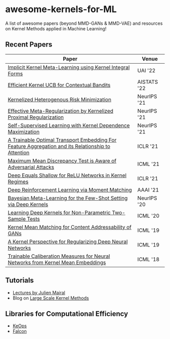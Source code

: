 # awesome-kernels-for-ML
A list of awesome papers (beyond MMD-GANs & MMD-VAE) and resources on Kernel Methods applied in Machine Learning!

## Recent Papers

| Paper | Venue|
|-------|------|
|[Implicit Kernel Meta-Learning using Kernel Integral Forms](https://proceedings.mlr.press/v180/falk22a/falk22a.pdf)| UAI '22
|[Efficient Kernel UCB for Contextual Bandits](https://arxiv.org/pdf/2202.05638.pdf)| AISTATS '22
| [Kernelized Heterogenous Risk Minimization](https://arxiv.org/pdf/2110.12425.pdf)      |	NeurIPS '21   |
|[Effective Meta-Regularization by Kernelized Proximal Regularization](https://proceedings.neurips.cc/paper/2021/file/dcc5c249e15c211f21e1da0f3ba66169-Paper.pdf)	| NeurIPS '21	|
| [Self-Supervised Learning with Kernel Dependence Maximization](https://proceedings.neurips.cc/paper/2021/file/83004190b1793d7aa15f8d0d49a13eba-Paper.pdf)	| NeurIPS '21	|
| [A Trainable Optimal Transport Embedding For Feature Aggregation and its Relationship to Attention](https://arxiv.org/pdf/2006.12065.pdf)	| ICLR '21	|
|[Maximum Mean Discrepancy Test is Aware of Adversarial Attacks](http://proceedings.mlr.press/v139/gao21b/gao21b.pdf)| ICML '21 |
|[Deep Equals Shallow for ReLU Networks in Kernel Regimes](https://arxiv.org/pdf/2009.14397.pdf)	| ICLR '21	|
|[Deep Reinforcement Learning via Moment Matching](https://arxiv.org/pdf/2007.12354.pdf)| AAAI '21 |
|[Bayesian Meta-Learning for the Few-Shot Setting via Deep Kernels](https://proceedings.neurips.cc/paper/2020/file/b9cfe8b6042cf759dc4c0cccb27a6737-Paper.pdf)	| NeurIPS '20	|
|[Learning Deep Kernels for Non-Parametric Two-Sample Tests](https://arxiv.org/pdf/2002.09116.pdf)| ICML '20 |
|[Kernel Mean Matching for Content Addressability of GANs](http://proceedings.mlr.press/v97/jitkrittum19a/jitkrittum19a.pdf)	| ICML '19	|
|[A Kernel Perspective for Regularizing Deep Neural Networks](https://arxiv.org/pdf/1810.00363.pdf)	| ICML '19	|
|[Trainable Caliberation Measures for Neural Networks from Kernel Mean Embeddings](http://proceedings.mlr.press/v80/kumar18a/kumar18a.pdf)| ICML '18|


## Tutorials
- [Lectures by Julien Mairal](https://www.youtube.com/channel/UCotztBOmGVl9pPGIN4YqcRw/videos)
- Blog on [Large Scale Kernel Methods](https://maelfabien.github.io/machinelearning/largescale/#)

## Libraries for Computational Efficiency
- [KeOps](https://www.kernel-operations.io/keops/index.html)
- [Falcon](https://falkonml.github.io/falkon/)
